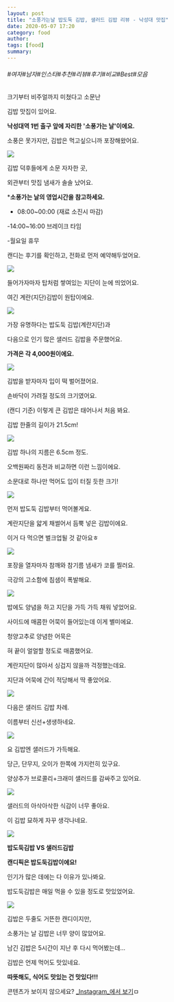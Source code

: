 ```yaml
---
layout: post
title: "소풍가는날 밥도둑 김밥, 샐러드 김밥 리뷰 - 낙성대 맛집"
date: 2020-05-07 17:20
category: food
author: 
tags: [food]
summary: 
---
```


###### #여자#남자#인스타#추천#리뷰#후기#비교#Best#모음


크기부터 비주얼까지 미쳤다고 소문난

김밥 맛집이 있어요.

  

**낙성대역 1번 출구 앞에 자리한 '소풍가는 날'이에요.**

소풍은 못가지만, 김밥은 먹고싶으니까 포장해왔어요.

![](https://img1.daumcdn.net/thumb/R720x0/?fname=https%3A%2F%2Ft1.daumcdn.net%2Fliveboard%2Fdispatch%2F5ac35754a1d5495e95799481e4358d71.JPG)

김밥 덕후들에게 소문 자자한 곳,

외관부터 맛집 냄새가 솔솔 났어요.

  

***소풍가는 날의 영업시간을 참고하세요.**

- 08:00~00:00 (재료 소진시 마감)

-14:00~16:00 브레이크 타임

-월요일 휴무

  

캔디는 후기를 확인하고, 전화로 먼저 예약해두었어요.

![](https://img1.daumcdn.net/thumb/R720x0/?fname=https%3A%2F%2Ft1.daumcdn.net%2Fliveboard%2Fdispatch%2F0d599a9ce5cf4ff5ab6e17a7abbc5d64.JPG)

들어가자마자 탑처럼 쌓여있는 지단이 눈에 띄었어요.

여긴 계란(지단)김밥이 원탑이에요.

![](https://img1.daumcdn.net/thumb/R720x0/?fname=https%3A%2F%2Ft1.daumcdn.net%2Fliveboard%2Fdispatch%2F005c27c1798c427395dc4032648c12f2.JPG)

가장 유명하다는 밥도둑 김밥(계란지단)과

다음으로 인기 많은 샐러드 김밥을 주문했어요.

  

**가격은 각 4,000원이에요.**

![](https://img1.daumcdn.net/thumb/R720x0/?fname=https%3A%2F%2Ft1.daumcdn.net%2Fliveboard%2Fdispatch%2Fd059c8aca7d54f55b715333d4c342277.JPG)

김밥을 받자마자 입이 떡 벌어졌어요.

손바닥이 가려질 정도의 크기였어요.

  

(캔디 기준) 이렇게 큰 김밥은 태어나서 처음 봐요.

김밥 한줄의 길이가 21.5cm!

![](https://img1.daumcdn.net/thumb/R720x0/?fname=https%3A%2F%2Ft1.daumcdn.net%2Fliveboard%2Fdispatch%2Ffbec0a578ca44b899b32f28cde20283f.JPG)

김밥 하나의 지름은 6.5cm 정도.

오백원짜리 동전과 비교하면 이런 느낌이에요.

  

소문대로 하나만 먹어도 입이 터질 듯한 크기!

![](https://img1.daumcdn.net/thumb/R720x0/?fname=https%3A%2F%2Ft1.daumcdn.net%2Fliveboard%2Fdispatch%2Fa9f62e3cffb04f38b24e9e485348dd74.JPG)

먼저 밥도둑 김밥부터 먹어볼게요.

  

계란지단을 얇게 채썰어서  듬뿍 넣은 김밥이에요.

이거 다 먹으면 벌크업될 것 같아요ㅎ

![](https://t1.daumcdn.net/liveboard/dispatch/937e415f8eff4a1c92a427f308730df1.gif)

포장을 열자마자 참깨와 참기름 냄새가 코를 찔러요.

극강의 고소함에 침샘이 폭발해요.

![](https://img1.daumcdn.net/thumb/R720x0/?fname=https%3A%2F%2Ft1.daumcdn.net%2Fliveboard%2Fdispatch%2F75302cf8bc2a45ea8abe3a1c92d71d23.JPG)

밥에도 양념을 하고 지단을 가득 가득 채워 넣었어요.

사이드에 매콤한 어묵이 들어있는데 이게 별미에요.

  

청양고추로 양념한 어묵은

혀 끝이 얼얼할 정도로 매콤했어요.

  

계란지단이 많아서 싱겁지 않을까 걱정했는데요.

지단과 어묵에 간이 적당해서 딱 좋았어요.

![](https://img1.daumcdn.net/thumb/R720x0/?fname=https%3A%2F%2Ft1.daumcdn.net%2Fliveboard%2Fdispatch%2F412223cd225347298391c71d3716d5ac.JPG)

다음은 샐러드 김밥 차례.

  

이름부터 신선+생생하네요.

![](https://img1.daumcdn.net/thumb/R720x0/?fname=https%3A%2F%2Ft1.daumcdn.net%2Fliveboard%2Fdispatch%2F52d8948dc2194cbebe08f58263b485aa.JPG)

요 김밥엔 샐러드가 가득해요.

  

당근, 단무지, 오이가 한쪽에 가지런히 있구요.

양상추가 브로콜리+크래미 샐러드를 감싸주고 있어요.

![](https://t1.daumcdn.net/liveboard/dispatch/9aa6a0bffd7743daa9b9e90c2c193c1f.gif)

샐러드의 아삭아삭한 식감이 너무 좋아요.

이 김밥 묘하게 자꾸 생각나네요.

![](https://img1.daumcdn.net/thumb/R720x0/?fname=https%3A%2F%2Ft1.daumcdn.net%2Fliveboard%2Fdispatch%2Fa1dc9072cf0249debb3eeca93416170d.JPG)

**밥도둑김밥 VS 샐러드김밥**

**캔디픽은 밥도둑김밥이에요!**  

인기가 많은 데에는 다 이유가 있나봐요.

밥도둑김밥은 매일 먹을 수 있을 정도로 맛있었어요.

![](https://img1.daumcdn.net/thumb/R720x0/?fname=https%3A%2F%2Ft1.daumcdn.net%2Fliveboard%2Fdispatch%2Fd0a93a99794c4e4086e780a1a437a0ff.JPG)

김밥은 두줄도 거뜬한 캔디이지만,

소풍가는 날 김밥은 너무 양이 많았어요.

  

남긴 김밥은 5시간이 지난 후 다시 먹어봤는데...

김밥은 언제 먹어도 맛있네요.

**따뜻해도, 식어도 맛있는 건 맛있다!!!**

콘텐츠가 보이지 않으세요?  [_Instagram_에서 보기](https://www.instagram.com/p/B-gJFeDpsqx)ㅁ